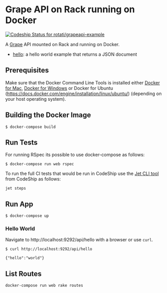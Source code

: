 Grape API on Rack running on Docker
===================================

[ ![Codeship Status for rotati/grapeapi-example](https://app.codeship.com/projects/d2fdb330-1f52-0135-b6b7-56d76522a7b4/status?branch=master)](https://app.codeship.com/projects/220983)

A [Grape](http://github.com/ruby-grape/grape) API mounted on Rack and running on Docker.

* [hello](api/hello.rb): a hello world example that returns a JSON document

Prerequisites
-------------
Make sure that the Docker Command Line Tools is installed either [Docker for Mac](https://docs.docker.com/docker-for-mac/), [Docker for Windows](https://docs.docker.com/docker-for-windows/) or Docker for Ubuntu (https://docs.docker.com/engine/installation/linux/ubuntu/) (depending on your host operating system).

Building the Docker Image
-------------------------
```
$ docker-compose build
```

Run Tests
---------
For running RSpec its possible to use docker-compose as follows:

```
$ docker-compose run web rspec
```

To run the full CI tests that would be run in CodeShip use the [Jet CLI tool](https://documentation.codeship.com/pro/builds-and-configuration/cli/) from CodeShip as follows:

```
jet steps
```

Run App
-------

```
$ docker-compose up
```

### Hello World

Navigate to http://localhost:9292/api/hello with a browser or use `curl`.

```
$ curl http://localhost:9292/api/hello

{"hello":"world"}
```

List Routes
-----------

```
docker-compose run web rake routes
```
